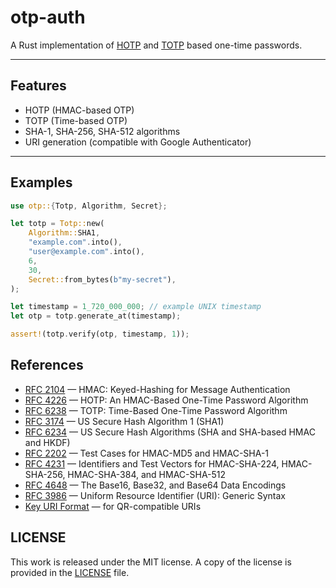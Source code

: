 # otp-auth

A Rust implementation of [HOTP](https://datatracker.ietf.org/doc/html/rfc4226) and [TOTP](https://datatracker.ietf.org/doc/html/rfc6238) based one-time passwords.  

---

## Features

- HOTP (HMAC-based OTP)
- TOTP (Time-based OTP)
- SHA-1, SHA-256, SHA-512 algorithms
- URI generation (compatible with Google Authenticator)

---

## Examples

```rust
use otp::{Totp, Algorithm, Secret};

let totp = Totp::new(
    Algorithm::SHA1,
    "example.com".into(),
    "user@example.com".into(),
    6,
    30,
    Secret::from_bytes(b"my-secret"),
);

let timestamp = 1_720_000_000; // example UNIX timestamp
let otp = totp.generate_at(timestamp);

assert!(totp.verify(otp, timestamp, 1));
```

## References

- [RFC 2104](https://datatracker.ietf.org/doc/html/rfc2104) — HMAC: Keyed-Hashing for Message Authentication
- [RFC 4226](https://datatracker.ietf.org/doc/html/rfc4226) — HOTP: An HMAC-Based One-Time Password Algorithm
- [RFC 6238](https://datatracker.ietf.org/doc/html/rfc6238) — TOTP: Time-Based One-Time Password Algorithm
- [RFC 3174](https://datatracker.ietf.org/doc/html/rfc3174/) — US Secure Hash Algorithm 1 (SHA1)
- [RFC 6234](https://datatracker.ietf.org/doc/html/rfc6234) — US Secure Hash Algorithms (SHA and SHA-based HMAC and HKDF)
- [RFC 2202](https://datatracker.ietf.org/doc/html/rfc2202) — Test Cases for HMAC-MD5 and HMAC-SHA-1
- [RFC 4231](https://datatracker.ietf.org/doc/html/rfc4231) — Identifiers and Test Vectors for HMAC-SHA-224, HMAC-SHA-256, HMAC-SHA-384, and HMAC-SHA-512
- [RFC 4648](https://datatracker.ietf.org/doc/html/rfc4648) — The Base16, Base32, and Base64 Data Encodings
- [RFC 3986](https://datatracker.ietf.org/doc/html/rfc3986) — Uniform Resource Identifier (URI): Generic Syntax
- [Key URI Format](https://github.com/google/google-authenticator/wiki/Key-Uri-Format) — for QR-compatible URIs

## LICENSE

This work is released under the MIT license. A copy of the license is provided in the [LICENSE](./LICENSE) file.
